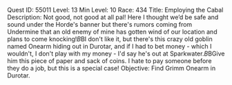 Quest ID: 55011
Level: 13
Min Level: 10
Race: 434
Title: Employing the Cabal
Description: Not good, not good at all pal! Here I thought we’d be safe and sound under the Horde's banner but there's rumors coming from Undermine that an old enemy of mine has gotten wind of our location and plans to come knocking!$B$BI don't like it, but there's this crazy old goblin named Onearm hiding out in Durotar, and if I had to bet money - which I wouldn't, I don't play with my money - I'd say he's out at Sparkwater.$B$BGive him this piece of paper and sack of coins. I hate to pay someone before they do a job, but this is a special case!
Objective: Find Grimm Onearm in Durotar.
